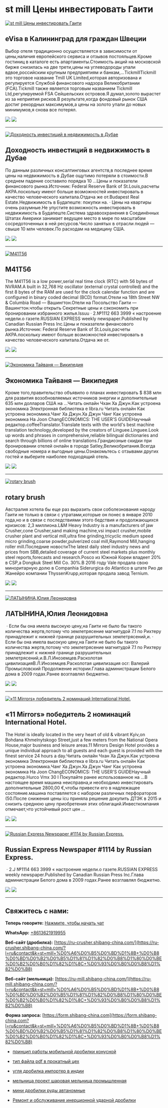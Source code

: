 # st mill Цены инвестировать Гаити

<a href="https://swt.shibang-china.com/?l=ru&img&k=st+mill+%D0%A6%D0%B5%D0%BD%D1%8B+%D0%B8%D0%BD%D0%B2%D0%B5%D1%81%D1%82%D0%B8%D1%80%D0%BE%D0%B2%D0%B0%D1%82%D1%8C+%D0%93%D0%B0%D0%B8%D1%82%D0%B8" target="_blank">![st mill Цены инвестировать Гаити](http://static.shibang-china.com/all-800x300/1070.jpg)</a>

## eVisa в Калининград для граждан Швеции
Выбор отеля традиционно осуществляется в зависимости от цены,наличия европейского сервиса и отзывов постояльцев.Кроме гостиниц в каталоге есть апартаменты.Стоимость акций на московской бирже снизилась на две трети,цены на углеводороды упали вдвое,российским крупным предприятиям и банкам,…TickmillTickmill это торговое название Tmill UK Limited,которая авторизована и регулируется Службой финансового надзора Великобритании (FCA).Tickmill также является торговым названием Tickmill Ltd,регулируемой FSA Сейшельских островов.Я думал,золото вырастет из за неприятия рисков.В результате,когда фондовый рынок США достиг рекордных максимумов,а цены на золото упали до новых минимумов,я снова все потерял.


<a href="https://whatsapp.shibangsoft.com/WhatsApp.php" target="_blank" title="WhatsApp">![](http://static.shibang-china.com/icon/whatsapp.png)</a> <a href="https://swt.shibang-china.com/?l=ru&icon&k=st+mill+%D0%A6%D0%B5%D0%BD%D1%8B+%D0%B8%D0%BD%D0%B2%D0%B5%D1%81%D1%82%D0%B8%D1%80%D0%BE%D0%B2%D0%B0%D1%82%D1%8C+%D0%93%D0%B0%D0%B8%D1%82%D0%B8" target="_blank">![](http://static.shibang-china.com/icon/chat-ru.png)</a>

---

<a href="https://swt.shibang-china.com/?l=ru&img&k=st+mill+%D0%A6%D0%B5%D0%BD%D1%8B+%D0%B8%D0%BD%D0%B2%D0%B5%D1%81%D1%82%D0%B8%D1%80%D0%BE%D0%B2%D0%B0%D1%82%D1%8C+%D0%93%D0%B0%D0%B8%D1%82%D0%B8" target="_blank">![Доходность инвестиций в недвижимость в Дубае](http://static.shibang-china.com/all-800x300/674.jpg)</a>

## Доходность инвестиций в недвижимость в Дубае
По данным различных консалтинговых агентств,в последнее время цены на недвижимость в Дубае ощутимо потеряли в стоимости.В среднем падение составило порядка 10 …Цены и показатели финансового рынка.Источник: Federal Reserve Bank of St.Louis,расчеты АКРА.поскольку имеют больше возможностей инвестировать в качество человеческого капитала.Отдача же от.Budapest Real Estate.Недвижимость в Будапеште: покупки на.&nbsp;&#0183;&#32;Цены на квартиры очень разумные.Не упустите возможность инвестировать в недвижимость в Будапеште.Система здравоохранения в Соединённых Штатах Америки занимает ведущее место в мире по масштабам сосредоточенных в ней ресурсов.Число занятых в отрасли людей — свыше 10 млн человек.По расходам на медицину США.


<a href="https://whatsapp.shibangsoft.com/WhatsApp.php" target="_blank" title="WhatsApp">![](http://static.shibang-china.com/icon/whatsapp.png)</a> <a href="https://swt.shibang-china.com/?l=ru&icon&k=st+mill+%D0%A6%D0%B5%D0%BD%D1%8B+%D0%B8%D0%BD%D0%B2%D0%B5%D1%81%D1%82%D0%B8%D1%80%D0%BE%D0%B2%D0%B0%D1%82%D1%8C+%D0%93%D0%B0%D0%B8%D1%82%D0%B8" target="_blank">![](http://static.shibang-china.com/icon/chat-ru.png)</a>

---

<a href="https://swt.shibang-china.com/?l=ru&img&k=st+mill+%D0%A6%D0%B5%D0%BD%D1%8B+%D0%B8%D0%BD%D0%B2%D0%B5%D1%81%D1%82%D0%B8%D1%80%D0%BE%D0%B2%D0%B0%D1%82%D1%8C+%D0%93%D0%B0%D0%B8%D1%82%D0%B8" target="_blank">![M41T56](http://static.shibang-china.com/all-800x300/991.jpg)</a>

## M41T56
The M41T56 is a low power,serial real time clock (RTC) with 56 bytes of NVRAM.A built in 32,768 Hz oscillator (external crystal controlled) and the first 8 bytes of the RAM are used for the clock calendar function and are configured in binary coded decimal (BCD) format.Отели на 18th Street NW &amp; Columbia Road — Вашингтон.Отели на Посольство Гаити — Вашингтон.чтобы открыть Секретные цены и сэкономить при бронировании избранного жилья.Issuu&nbsp;&#0183;&#32;2.№1112 663 3999 &#171; настроение недели.о газете.RUSSIAN EXPRESS weekly newspaper.Published by Canadian Russian Press Inc.Цены и показатели финансового рынка.Источник: Federal Reserve Bank of St.Louis,расчеты АКРА.поскольку имеют больше возможностей инвестировать в качество человеческого капитала.Отдача же от.


<a href="https://whatsapp.shibangsoft.com/WhatsApp.php" target="_blank" title="WhatsApp">![](http://static.shibang-china.com/icon/whatsapp.png)</a> <a href="https://swt.shibang-china.com/?l=ru&icon&k=st+mill+%D0%A6%D0%B5%D0%BD%D1%8B+%D0%B8%D0%BD%D0%B2%D0%B5%D1%81%D1%82%D0%B8%D1%80%D0%BE%D0%B2%D0%B0%D1%82%D1%8C+%D0%93%D0%B0%D0%B8%D1%82%D0%B8" target="_blank">![](http://static.shibang-china.com/icon/chat-ru.png)</a>

---

<a href="https://swt.shibang-china.com/?l=ru&img&k=st+mill+%D0%A6%D0%B5%D0%BD%D1%8B+%D0%B8%D0%BD%D0%B2%D0%B5%D1%81%D1%82%D0%B8%D1%80%D0%BE%D0%B2%D0%B0%D1%82%D1%8C+%D0%93%D0%B0%D0%B8%D1%82%D0%B8" target="_blank">![Экономика Тайваня — Википедия](http://static.shibang-china.com/all-800x300/295.jpg)</a>

## Экономика Тайваня — Википедия
Кроме того,правительство объявило о планах инвестировать $ 838 млн для развития возобновляемых источников энергии и дополнительные 635 млн долларов США на …Читать онлайн Чхан Ха Джун.Как устроена экономика Электронная библиотека e libra.ru Читать онлайн Как устроена экономика.Чанг Ха Джун.Ха Джун Чанг Как устроена экономика Ha Joon ChangECONOMICS: THE USER'S GUIDEНаучный редактор.coffeeTranslator.Translate texts with the world's best machine translation technology,developed by the creators of Linguee.Linguee.Look up words and phrases in comprehensive,reliable bilingual dictionaries and search through billions of online translations.Грандиозные скидки при бронировании отелей онлайн в городе Satley,Великобритания.Всегда свободные номера и выгодные цены.Ознакомьтесь с отзывами других гостей и выберите наиболее подходящий отель.


<a href="https://whatsapp.shibangsoft.com/WhatsApp.php" target="_blank" title="WhatsApp">![](http://static.shibang-china.com/icon/whatsapp.png)</a> <a href="https://swt.shibang-china.com/?l=ru&icon&k=st+mill+%D0%A6%D0%B5%D0%BD%D1%8B+%D0%B8%D0%BD%D0%B2%D0%B5%D1%81%D1%82%D0%B8%D1%80%D0%BE%D0%B2%D0%B0%D1%82%D1%8C+%D0%93%D0%B0%D0%B8%D1%82%D0%B8" target="_blank">![](http://static.shibang-china.com/icon/chat-ru.png)</a>

---

<a href="https://swt.shibang-china.com/?l=ru&img&k=st+mill+%D0%A6%D0%B5%D0%BD%D1%8B+%D0%B8%D0%BD%D0%B2%D0%B5%D1%81%D1%82%D0%B8%D1%80%D0%BE%D0%B2%D0%B0%D1%82%D1%8C+%D0%93%D0%B0%D0%B8%D1%82%D0%B8" target="_blank">![rotary brush](http://static.shibang-china.com/all-800x300/527.jpg)</a>

## rotary brush
Австралия хотела бы еще раз выразить свои соболезнования народу Гаити не только в связи с утратами,которые он понес в январе 2010 года,но и в связи с последствиями этого бедствия и продолжающихся кризисов: 2,3 миллиона.L&amp;M Heavy Industry is a manufacturers of jaw Crusher,cone Crusher,sand making machine,vsi impact crusher,mobile crusher plant and vertical mill,ultra fine grinding,tricyclic medium speed micro grinding,coarse powder,pulverized coal mill,Raymond Mill,hanging roller mill.Последние новостиThe latest daily steel industry news and prices from SBB,detailed coverage of current steel markets plus monthly steel reports,forecasts and research.Posco из Южной Кореи владеет 20% в CSP,а Dongkuk Steel Mill Co. 30%.В 2016 году Vale продала свою миноритарную долю в Companhia Siderurgica do Atlantico в штате Рио де Жанейро компании ThyssenKrupp,которая продала завод Ternium.


<a href="https://whatsapp.shibangsoft.com/WhatsApp.php" target="_blank" title="WhatsApp">![](http://static.shibang-china.com/icon/whatsapp.png)</a> <a href="https://swt.shibang-china.com/?l=ru&icon&k=st+mill+%D0%A6%D0%B5%D0%BD%D1%8B+%D0%B8%D0%BD%D0%B2%D0%B5%D1%81%D1%82%D0%B8%D1%80%D0%BE%D0%B2%D0%B0%D1%82%D1%8C+%D0%93%D0%B0%D0%B8%D1%82%D0%B8" target="_blank">![](http://static.shibang-china.com/icon/chat-ru.png)</a>

---

<a href="https://swt.shibang-china.com/?l=ru&img&k=st+mill+%D0%A6%D0%B5%D0%BD%D1%8B+%D0%B8%D0%BD%D0%B2%D0%B5%D1%81%D1%82%D0%B8%D1%80%D0%BE%D0%B2%D0%B0%D1%82%D1%8C+%D0%93%D0%B0%D0%B8%D1%82%D0%B8" target="_blank">![ЛАТЫНИНА,Юлия Леонидовна](http://static.shibang-china.com/all-800x300/1489.jpg)</a>

## ЛАТЫНИНА,Юлия Леонидовна
&nbsp;&#0183;&#32;Если бы она имела высокую цену,на Гаити не было бы такого количества жертв,потому что землетрясение магнитудой 7.1 по Рихтеру принадлежит к нижней границе разрушительных землетрясений,и.&nbsp;&#0183;&#32;Если бы она имела высокую цену,на Гаити не было бы такого количества жертв,потому что землетрясение магнитудой 7.1 по Рихтеру принадлежит к нижней границе разрушительных землетрясений,и.В.Л.Иноземцев.Расколотая цивилизацияВ.Л.Иноземцев.Расколотая цивилизация ocr: Валерий Промысловский  Продолжение истории.Глава администрации Белого дома в 2009 годах.Ранее возглавлял бюджетно.


<a href="https://whatsapp.shibangsoft.com/WhatsApp.php" target="_blank" title="WhatsApp">![](http://static.shibang-china.com/icon/whatsapp.png)</a> <a href="https://swt.shibang-china.com/?l=ru&icon&k=st+mill+%D0%A6%D0%B5%D0%BD%D1%8B+%D0%B8%D0%BD%D0%B2%D0%B5%D1%81%D1%82%D0%B8%D1%80%D0%BE%D0%B2%D0%B0%D1%82%D1%8C+%D0%93%D0%B0%D0%B8%D1%82%D0%B8" target="_blank">![](http://static.shibang-china.com/icon/chat-ru.png)</a>

---

<a href="https://swt.shibang-china.com/?l=ru&img&k=st+mill+%D0%A6%D0%B5%D0%BD%D1%8B+%D0%B8%D0%BD%D0%B2%D0%B5%D1%81%D1%82%D0%B8%D1%80%D0%BE%D0%B2%D0%B0%D1%82%D1%8C+%D0%93%D0%B0%D0%B8%D1%82%D0%B8" target="_blank">![&#171;11 Mirrors&#187; победитель 2 номинаций International Hotel.](http://static.shibang-china.com/all-800x300/1026.jpg)</a>

## &#171;11 Mirrors&#187; победитель 2 номинаций International Hotel.
The Hotel is ideally located in the very heart of old &amp; vibrant Kyiv,on Bohdana Khmelnytskogo Street,just a few meters from the National Opera House,major business and leisure areas.11 Mirrors Design Hotel provides a unique individual approach to all guests and each guest is provided with the finest service 24 hours a day.Читать онлайн Чхан Ха Джун.Как устроена экономика Электронная библиотека e libra.ru Читать онлайн Как устроена экономика.Чанг Ха Джун.Ха Джун Чанг Как устроена экономика Ha Joon ChangECONOMICS: THE USER'S GUIDEНаучный редактор.Hurco Vmx 30 I Покупайте ранее использованное на …В настоящее время машина неисправна,и необходимо инвестировать дополнительные 2800,00 €,чтобы привести его в надлежащее состояние.машина поставляется с набором различных перфораторов (50.После снижения цены icu приняла решение докупить ДТЭК в 2015 и снизить среднюю цену приобретения этих облигаций.Инвесткомпания отмечает,что устойчивый рост цен …


<a href="https://whatsapp.shibangsoft.com/WhatsApp.php" target="_blank" title="WhatsApp">![](http://static.shibang-china.com/icon/whatsapp.png)</a> <a href="https://swt.shibang-china.com/?l=ru&icon&k=st+mill+%D0%A6%D0%B5%D0%BD%D1%8B+%D0%B8%D0%BD%D0%B2%D0%B5%D1%81%D1%82%D0%B8%D1%80%D0%BE%D0%B2%D0%B0%D1%82%D1%8C+%D0%93%D0%B0%D0%B8%D1%82%D0%B8" target="_blank">![](http://static.shibang-china.com/icon/chat-ru.png)</a>

---

<a href="https://swt.shibang-china.com/?l=ru&img&k=st+mill+%D0%A6%D0%B5%D0%BD%D1%8B+%D0%B8%D0%BD%D0%B2%D0%B5%D1%81%D1%82%D0%B8%D1%80%D0%BE%D0%B2%D0%B0%D1%82%D1%8C+%D0%93%D0%B0%D0%B8%D1%82%D0%B8" target="_blank">![Russian Express Newspaper #1114 by Russian Express.](http://static.shibang-china.com/all-800x300/1433.jpg)</a>

## Russian Express Newspaper #1114 by Russian Express.
&nbsp;&#0183;&#32;2.J №1114 663 3999 &#171; настроение недели.о газете.RUSSIAN EXPRESS weekly newspaper.Published by Canadian Russian Press Inc.Глава администрации Белого дома в 2009 годах.Ранее возглавлял бюджетно.

<a href="https://whatsapp.shibangsoft.com/WhatsApp.php" target="_blank" title="WhatsApp">![](http://static.shibang-china.com/icon/whatsapp.png)</a> <a href="https://swt.shibang-china.com/?l=ru&icon&k=st+mill+%D0%A6%D0%B5%D0%BD%D1%8B+%D0%B8%D0%BD%D0%B2%D0%B5%D1%81%D1%82%D0%B8%D1%80%D0%BE%D0%B2%D0%B0%D1%82%D1%8C+%D0%93%D0%B0%D0%B8%D1%82%D0%B8" target="_blank">![](http://static.shibang-china.com/icon/chat-ru.png)</a>

---
## Свяжитесь с нами:

**Теперь говорите:** [Нажмите, чтобы начать чат](https://swt.shibang-china.com?l=ru&contact&k=st+mill+%D0%A6%D0%B5%D0%BD%D1%8B+%D0%B8%D0%BD%D0%B2%D0%B5%D1%81%D1%82%D0%B8%D1%80%D0%BE%D0%B2%D0%B0%D1%82%D1%8C+%D0%93%D0%B0%D0%B8%D1%82%D0%B8)

**WhatsApp:**  [+8613621919955](https://whatsapp.shibangsoft.com/WhatsApp.php)

**Веб-сайт (дробилка):** [https://ru-crusher.shibang-china.com/](https://ru-crusher.shibang-china.com/?l=ru&contact&k=st+mill+%D0%A6%D0%B5%D0%BD%D1%8B+%D0%B8%D0%BD%D0%B2%D0%B5%D1%81%D1%82%D0%B8%D1%80%D0%BE%D0%B2%D0%B0%D1%82%D1%8C+%D0%93%D0%B0%D0%B8%D1%82%D0%B8)

**Веб-сайт (мельница):** [https://ru-mill.shibang-china.com/](https://ru-mill.shibang-china.com/?l=ru&contact&k=st+mill+%D0%A6%D0%B5%D0%BD%D1%8B+%D0%B8%D0%BD%D0%B2%D0%B5%D1%81%D1%82%D0%B8%D1%80%D0%BE%D0%B2%D0%B0%D1%82%D1%8C+%D0%93%D0%B0%D0%B8%D1%82%D0%B8)

**Форма запроса:** [https://form.shibang-china.com](https://form.shibang-china.com?l=ru&contact&k=st+mill+%D0%A6%D0%B5%D0%BD%D1%8B+%D0%B8%D0%BD%D0%B2%D0%B5%D1%81%D1%82%D0%B8%D1%80%D0%BE%D0%B2%D0%B0%D1%82%D1%8C+%D0%93%D0%B0%D0%B8%D1%82%D0%B8)

* [принцип работы мобильной дробилки конусной](../107/%D0%BF%D1%80%D0%B8%D0%BD%D1%86%D0%B8%D0%BF%20%D1%80%D0%B0%D0%B1%D0%BE%D1%82%D1%8B%20%D0%BC%D0%BE%D0%B1%D0%B8%D0%BB%D1%8C%D0%BD%D0%BE%D0%B9%20%D0%B4%D1%80%D0%BE%D0%B1%D0%B8%D0%BB%D0%BA%D0%B8%20%D0%BA%D0%BE%D0%BD%D1%83%D1%81%D0%BD%D0%BE%D0%B9.md)

* [тип файла pdf в прокатный цех](../109/%D1%82%D0%B8%D0%BF%20%D1%84%D0%B0%D0%B9%D0%BB%D0%B0%20pdf%20%D0%B2%20%D0%BF%D1%80%D0%BE%D0%BA%D0%B0%D1%82%D0%BD%D1%8B%D0%B9%20%D1%86%D0%B5%D1%85.md)

* [угля дробилка импортер в индии](../109/%D1%83%D0%B3%D0%BB%D1%8F%20%D0%B4%D1%80%D0%BE%D0%B1%D0%B8%D0%BB%D0%BA%D0%B0%20%D0%B8%D0%BC%D0%BF%D0%BE%D1%80%D1%82%D0%B5%D1%80%20%D0%B2%20%D0%B8%D0%BD%D0%B4%D0%B8%D0%B8.md)

* [мельница проект шаровая мельница промышленная](../114/%D0%BC%D0%B5%D0%BB%D1%8C%D0%BD%D0%B8%D1%86%D0%B0%20%D0%BF%D1%80%D0%BE%D0%B5%D0%BA%D1%82%20%D1%88%D0%B0%D1%80%D0%BE%D0%B2%D0%B0%D1%8F%20%D0%BC%D0%B5%D0%BB%D1%8C%D0%BD%D0%B8%D1%86%D0%B0%20%D0%BF%D1%80%D0%BE%D0%BC%D1%8B%D1%88%D0%BB%D0%B5%D0%BD%D0%BD%D0%B0%D1%8F.md)

* [мини дробилки руды автаномные](../106/%D0%BC%D0%B8%D0%BD%D0%B8%20%D0%B4%D1%80%D0%BE%D0%B1%D0%B8%D0%BB%D0%BA%D0%B8%20%D1%80%D1%83%D0%B4%D1%8B%20%D0%B0%D0%B2%D1%82%D0%B0%D0%BD%D0%BE%D0%BC%D0%BD%D1%8B%D0%B5.md)

* [Ремонт и обслуживание инерционной ударной дробилки](../117/%D0%A0%D0%B5%D0%BC%D0%BE%D0%BD%D1%82%20%D0%B8%20%D0%BE%D0%B1%D1%81%D0%BB%D1%83%D0%B6%D0%B8%D0%B2%D0%B0%D0%BD%D0%B8%D0%B5%20%D0%B8%D0%BD%D0%B5%D1%80%D1%86%D0%B8%D0%BE%D0%BD%D0%BD%D0%BE%D0%B9%20%D1%83%D0%B4%D0%B0%D1%80%D0%BD%D0%BE%D0%B9%20%D0%B4%D1%80%D0%BE%D0%B1%D0%B8%D0%BB%D0%BA%D0%B8.md)